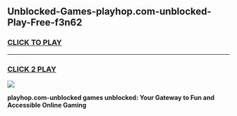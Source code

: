 
## Unblocked-Games-playhop.com-unblocked-Play-Free-f3n62
<h3>
<a href="https://premium76.site?title=playhop.com-unblocked&ref=20M">CLICK TO PLAY</a></h3>
<hr>

<h3>
<a href="https://premium76.site?title=playhop.com-unblocked&ref=20M">CLICK 2 PLAY</a>
  
</h3>

<a href="https://premium76.site?title=playhop.com-unblocked&ref=19M"><img src="https://clearcache.store/games.png"></a>


**playhop.com-unblocked games unblocked: Your Gateway to Fun and Accessible Online Gaming**
